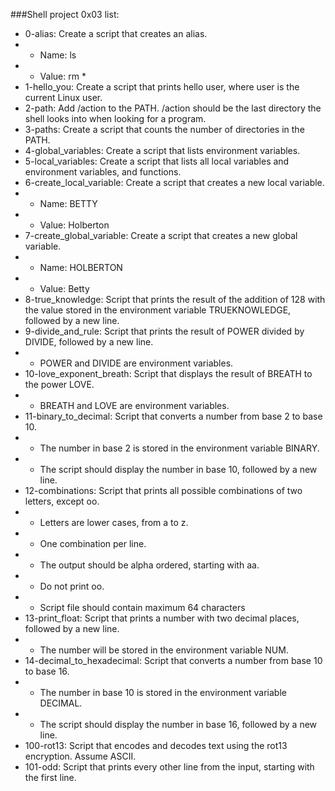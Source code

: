 ###Shell project 0x03 list:
* 0-alias: Create a script that creates an alias.
* * Name: ls
* * Value: rm *
* 1-hello_you: Create a script that prints hello user, where user is the current Linux user.
* 2-path: Add /action to the PATH. /action should be the last directory the shell looks into when looking for a program.
* 3-paths: Create a script that counts the number of directories in the PATH.
* 4-global_variables: Create a script that lists environment variables.
* 5-local_variables: Create a script that lists all local variables and environment variables, and functions.
* 6-create_local_variable: Create a script that creates a new local variable.
* * Name: BETTY
* * Value: Holberton
* 7-create_global_variable: Create a script that creates a new global variable.
* * Name: HOLBERTON
* * Value: Betty
* 8-true_knowledge: Script that prints the result of the addition of 128 with the value stored in the environment variable TRUEKNOWLEDGE, followed by a new line.
* 9-divide_and_rule: Script that prints the result of POWER divided by DIVIDE, followed by a new line.
* * POWER and DIVIDE are environment variables.
* 10-love_exponent_breath: Script that displays the result of BREATH to the power LOVE.
* * BREATH and LOVE are environment variables.
* 11-binary_to_decimal: Script that converts a number from base 2 to base 10.
* * The number in base 2 is stored in the environment variable BINARY.
* * The script should display the number in base 10, followed by a new line.
* 12-combinations: Script that prints all possible combinations of two letters, except oo.
* * Letters are lower cases, from a to z.
* * One combination per line.
* * The output should be alpha ordered, starting with aa.
* * Do not print oo.
* * Script file should contain maximum 64 characters
* 13-print_float: Script that prints a number with two decimal places, followed by a new line.
* * The number will be stored in the environment variable NUM.
* 14-decimal_to_hexadecimal: Script that converts a number from base 10 to base 16.
* * The number in base 10 is stored in the environment variable DECIMAL.
* * The script should display the number in base 16, followed by a new line.
* 100-rot13: Script that encodes and decodes text using the rot13 encryption. Assume ASCII.
* 101-odd: Script that prints every other line from the input, starting with the first line.